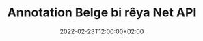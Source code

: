 ---
############################# Static ############################
layout: "product"
date: 2022-02-23T12:00:00+02:00
draft: false

product: "Annotation"
product_tag: "annotation"
platform: "Net"
platform_tag: "net"

############################# Head ############################
head_title: "Net Document Annotation API | Wêneyên PDF Word Excel PPTX Binêrin û Bişopînin"
head_description: "Net Document Annotation API. Formatên pelê PDF Word DOCX, Excel XLSX, PPTX, EML EMLX, VSS VSD, OTP, CAD û pelên wêneyê bibînin, etîket bikin, şîrove bikin û şîrove bikin."

############################# Header ##########################
title: "Annotation Belge bi rêya Net API"
description: "Serlêdanên Net-ê yên bi kapasîteyên ku hûn PDF, HTML, MS Office û formatên belgeyên din ên din saz bikin û nermalava derveyî saz bikin bibînin û şîrove bikin ava bikin."
button:
    enable: true
    icon: "fas fa-arrow-down"
    label: "Daxistina Doza Belaş"
    link: "https://downloads.groupdocs.com/annotation/net"

############################# SubMenu #########################
submenu:
    enable: true
    
    left:
        img_alt: "GroupDocs.Annotation for Net"
        image: "https://www.groupdocs.cloud/templates/groupdocs/images/product-logos/groupdocs-annotation-net.png"
        product: "GroupDocs.Annotation"
        platform: "Net"

    middle:
        button:
            # button loop
            - link: "#features"
              text: "Features"

            # button loop
            - link: "https://products.groupdocs.app/annotation"
              text: "Demos Bijî"

            # button loop
            - link: "https://purchase.groupdocs.com/pricing/annotation/net"
              text: "Pricing"

    right:
        link_download: "https://downloads.groupdocs.com/annotation"
        link_learn: "https://docs.groupdocs.com/annotation/net/"
        link_buy: "https://purchase.groupdocs.com"

############################# Overview ############################
overview:
    enable: true
    content: |
      GroupDocs.Annotation Net API hilberek e ku dihêle hûn li ser platform û pergalên xebitandinê yên cihêreng, wek Android, MacOS, Linux, Windows, bi annotations di belgeyan de bixebitin. GroupDocs.Annotation pirtûkxaneyek bi API-ya hêsan peyda dike ku gelek avantajan dide: mînakî, heke hûn hewce ne ku daneyan nehênî bihêlin an hilbijêrin ku hûn çiqas hêz hewce ne ku hûn bi pirtûkxaneyê re bixebitin, an jî qismî xebatê bi şîroveyan re biguhezînin, pirtûkxane pir e. sivik û nerm.

      GroupDocs.Annotation ji bo Net API destûrê dide te ku hûn bi celebên annotasyonan re bixebitin, ku tê de hene: Nivîs, Polyline, Herêm, Binxetê, Xal, Watermark, Tîrek, Ellipse, Veguheztina Text, Dûrbûn, Qada Nivîsê, Veguhastina Çavkaniyê hwd. Û piranî piştgirî dike. formatên belgeyên populer ên wekî: PDF, HTML, Microsoft Office Word, pelgeyên Excel, pêşandanên PowerPoint, Visio, e-nameyên Outlook, wêne, metafil, xêzkirina CAD û cûrbecûr formên din. API îmkana wergirtina hûrguliyên rûpelên belgeyê peyda dike û piştgirî û hinardekirina annotasyonê ji pelên PDF-ê re dike.

      Bi karanîna pirtûkxaneyê, hûn dikarin şîroveyan ji belgeyan lê zêde bikin, biguherînin, derxin û jêbikin, belgeyan bizivirînin, çareseriya piçûkan biguhezînin û ev ne navnîşek bêkêmasî ya hemî îmkanan e. Di heman demê de ew komek berfireh a tiştên daneyê pêşkêşî dike da ku taybetmendiyên annotasyonê li gorî daxwazên we di nav hemî formatên belgeyên piştgirî de xweş bike.

      Karkirina bi GroupDocs.Annotation ji bo Net API pir hêsan e û tenê ji çend gavên bingehîn pêk tê. Di destpêkê de hûn hewce ne ku destûrnameyek saz bikin, dûv re pelê ku hûn dixwazin pê re bixebitin hilbijêrin, dûv re bi rengek hûrguliyên belgeyê manîpule bikin ( jêbirin / biguherînin / derxin / jêbirin) û encamê hilînin. Ji bo bêtir agahdarî ji kerema xwe belgeya hilberê an nimûneyên me bibînin.
      
      GroupDocs.Annotation bi rêkûpêk tê nûve kirin û ji xerîdarên xwe re piştgirî peyda dike, hûn her gav bi xêr hatin ku hûn pirsan ji me bikin an ramanên xwe bişînin an jî li ser hewcedariyên xwe yên ji bo tiştek nû ji me re vebêjin û em ê bi kêfxweşî wê di guhertoyên xwe yên nû de bicîh bikin.
    tabs:
      enable: true
      
      ## TAB ONE ##
      tab_one:
        description: |
          Li jêr nêrînek li ser GroupDocs.Annotation ji bo Net heye:
      
        right:
          enable: true
          icon: "fab fa-html5"
          title:  Têgihiştinî
          content: |
            * Annotations lê zêde bike
            * Export Annotations 
            * Annotations Import
            * Reply Based Comments
            * Compatibility Annotation
      
      ## TAB TWO ##
      tab_two:
        description: |
          GroupDocs.Annotation ji bo Net hemî [formatên pelgeya belgeyê] (https://docs.groupdocs.com/annotation/Net/supported-document-formats/) yên navdar piştgirî dike, di nav de: Microsoft Office, PDF, wêne û gelekên din.

        left:
          enable: true
          table:
            # table loop
            - title: "Microsoft Office Formats"
              content: |
                * **Word**: [DOC](/annotation/net/doc/), [DOCX](/annotation/net/docx/), [DOCM](/annotation/net/docm/), [DOT](/annotation/net/dot/), [DOTX](/annotation/net/dotx/), [RTF](/annotation/net/rtf/)
                * **Excel**: [XLS](/annotation/net/xls/), [XLSX](/annotation/net/xlsx/), [XLSB](/annotation/net/xlsb/), [XLSM](/annotation/net/xlsm/)
                * **PowerPoint**: [PPT](/annotation/net/ppt/), [PPTX](/annotation/net/pptx/), [PPS](/annotation/net/pps/), [PPSX](/annotation/net/ppsx/), [POTM](/annotation/net/potm/), [POTX](/annotation/net/potx/), [PPSM](/annotation/net/ppsm/), [PPTM](/annotation/net/pptm/), [WMF](/annotation/net/wmf/), [EMF](/annotation/net/emf/)
                * **Outlook**: [EML](/annotation/net/eml/), [EMLX](/annotation/net/emlx/), [MSG](/annotation/net/msg/)
                * **Visio**: [VSS](/annotation/net/vss/), [VST](/annotation/net/vst/), [VSD](/annotation/net/vsd/), [VSDX](/annotation/net/vsdx/), [VSX](/annotation/net/vsx/)

        right:
          enable: true
          table:
            # table loop
            - title: "Other Formats"
              content: |
                * **Portable**: [PDF](/annotation/net/pdf/) (PDF/A-1a, PDF/A-1b, PDF/A-2a)
                * **OpenDocument**: [ODT](/annotation/net/odt/), [ODS](/annotation/net/ods/), [ODP](/annotation/net/odp/)
                * **Images**: [BMP](/annotation/net/bmp/), [JPG](/annotation/net/jpg/), [JPEG](/annotation/net/jpeg/), [TIFF](/annotation/net/tiff/), [TIF](/annotation/net/tif/), [PNG](/annotation/net/png/), [GIF](/annotation/net/gif/), [DCM](/annotation/net/dcm/), [DICOM](/annotation/net/dicom/)
                * **AutoCAD**: [DWG](/annotation/net/dwg/), [DXF](/annotation/net/dxf/), [CAD](/annotation/net/cad/)
                * **Other**: [HTM](/annotation/net/htm/), [HTML](/annotation/net/html/), [CSV](/annotation/net/csv/), [DJVU](/annotation/net/djvu/), [OTP](/annotation/net/otp/), [OTT](/annotation/net/ott/)

      ## TAB THREE ##
      tab_three:
        description: |
          GroupDocs.Annotation ji bo Net Pergalên Xebatê, Çarçove û Rêvebirên Pakêtê yên jêrîn piştgirî dike:
        
        left:
          enable: true
          table:
            # table loop
            - icon: "fab fa-windows"
              title:  Pergalên Xebatê
              content: |
                * Windows Desktop (x86 & x64)
                * Windows Server (x86 & x64)
                * Windows Azure
                * Linux
                * MacOS

            # table loop
            - icon: "fas fa-code"
              title:  Çarçoveyên Piştgirî
              content: |
                * .NET Standard 2.0
                * .NET Framework 2.0 or higher
                * .NET Core 2.0 or higher
                * Mono Framework 1.2 or higher

        right:
          enable: true
          table:
            # table loop
            - icon: "fas fa-box"
              title:  Rêveberê pakêtê
              content: |
                * NuGet
            
            # table loop
            - icon: "fas fa-tools"
              title:  Jîngehên Pêşveçûn
              content: |
                * Microsoft Visual Studio
                * Xamarin.Android
                * Xamarin.IOS
                * Xamarin.Mac
                * MonoDevelop

############################# Features ############################
features:
    enable: true
    title: GroupDocs.Annotation ji bo Taybetmendiyên Net

    feature:
      # feature loop
      - icon: "fas fa-copy"
        link: "https://docs.groupdocs.com/annotation/net/basic-usage/"
        content: Nîşan û Bersiv lê zêde bike, biguherîne û jê rake

      # feature loop
      - icon: "fas fa-eye"
        link: "https://docs.groupdocs.com/annotation/net/export-annotations/"
        content: Annotations ji bo Belgeyê derxînin

      # feature loop
      - icon: "fas fa-bolt"
        link: "https://docs.groupdocs.com/annotation/net/evaluation-limitations-and-licensing-of-groupdocs-annotation/"
        content: Lîsansa Metered - Bi dravdana li gorî Bikaranîna API-ê Billing Kontrolkirî
      
      # feature loop
      - icon: "fas fa-code"
        link: "https://docs.groupdocs.com/annotation/net/extract-annotations-from-document/"
        content: Banga Yek-Fonksiyonî Ji bo Hilgirtina Hemî Annotasyonên Belgeyekê

      # feature loop
      - icon: "fas fa-cloud"
        link: "https://docs.groupdocs.com/annotation/net/add-point-annotation/"
        content: Nirx Binivîsin Annotasyona Xalê an Nirxa Xala Heyî Biguhezînin

      # feature loop
      - icon: "fas fa-remove-format"
        link: "https://docs.groupdocs.com/annotation/net/add-link-annotation/"
        content: Şîrovekirina Girêdanê li Slides PDF, Word & PowerPoint zêde bikin

      # feature loop
      - icon: "fas fa-comment-slash"
        link: "https://docs.groupdocs.com/annotation/net/basic-usage/"
        content: Rengê Paşnavê Annotasyonekê saz bikin an jî hemî şiroveyan ji belgeyê derxînin

      # feature loop
      - icon: "fas fa-border-all"
        link: "https://docs.groupdocs.com/annotation/net/generate-document-pages-preview/"
        content: Pelên PDF-ê bi Rasthatîی şîrove bikin - Nûnertiya Wêne ya Belgeya PDF-ê & Pêşdîtinên Rûpelê Cache bistînin

      # feature loop
      - icon: "fas fa-wrench"
        link: "https://docs.groupdocs.com/annotation/net/import-annotations/"
        content: Di Nûnertiya Wêne ya Belgeyê de Koordînatên Nivîsarê yên Annotationê bistînin

      # feature loop
      - icon: "fas fa-columns"
        link: "https://docs.groupdocs.com/annotation/net/add-area-annotation/"
        content: Şîroveyên Bikarhêner bi Nîşandana Herêmê û Piştgiriya Şîroveyên Nested ve girêdin

      # feature loop
      - icon: "fas fa-file-word"
        link: "https://docs.groupdocs.com/annotation/net/add-arrow-annotation/"
        content: Ji bo nîşankirina naverokek taybetî Annotation Tîra bikar bînin

      # feature loop
      - icon: "fas fa-envelope"
        link: "https://docs.groupdocs.com/annotation/net/add-distance-annotation/"
        content: Daxuyaniya Dûrbûnê bikar bînin da ku Xetek ku Dûrahiya di nav Tiştan de Nûnerat dike xêz bikin

      # feature loop
      - icon: "fas fa-print"
        link: "https://docs.groupdocs.com/annotation/net/add-point-annotation/"
        content: Nîşanek li ser bingeha xalê ya ku dema ku Pencere bikirtînin da ku şîroveyan lê zêde bikin

      # feature loop
      - icon: "fas fa-file-archive"
        link: "https://docs.groupdocs.com/annotation/net/add-polyline-annotation/"
        content: Rêzek Girêdayî ya Beşên Rêzê ku wekî Annotationek Polyline hatine afirandin biafirînin

      # feature loop
      - icon: "fas fa-lock"
        link: "https://docs.groupdocs.com/annotation/net/add-ellipse-annotation/"
        content: Parçeyên Rêzeya Rast, Parçeyên Arc, an jî tevliheviyek ji herduyan biafirînin

      # feature loop
      - icon: "fas fa-file-code"
        link: "https://docs.groupdocs.com/annotation/net/add-area-annotation/"
        content: Qadên Belgeyê Ji bo Veguherandinê Pêşniyarkirî Nîşan Bikin
      
      # feature loop
      - icon: "fas fa-fill-drip"
        link: "https://docs.groupdocs.com/annotation/net/add-image-annotation/"
        content: Şîrovekirina Wêne li PDF, Diagram, Word, Excel, Pêşkêşkirin & Wêne zêde bikin

      # feature loop
      - icon: "fas fa-file-excel"
        link: "https://docs.groupdocs.com/annotation/net/add-annotation-to-the-document/"
        content: Qada Nivîsar & Moh an Watermarka Bingeha Nivîsê li Belgeyê zêde bikin

      # feature loop
      - icon: "fas fa-heading"
        link: "https://docs.groupdocs.com/annotation/net/add-annotation-to-the-document/"
        content: Di Belgeyekê de Nivîsarek Taybet Bixebite, Binxêz bike an Biguherîne

      # feature loop
      - icon: "fas fa-project-diagram"
        link: "https://docs.groupdocs.com/annotation/net/update-annotations/"
        content: Bi danasîna Parametreyên Bilindî û Berfirehiyê yên nû ve Mezinahî Biguherînin

      # feature loop
      - icon: "fas fa-cube"
        link: "https://docs.groupdocs.com/annotation/net/generate-document-pages-preview/"
        content: Thumbnailên Rûpelên Belgeyê bistînin. Ji bo Wêne & Diagram Cûreyek Belgeyên Annotated Birêvebirin

      # feature loop
      - icon: "fab fa-uncharted"
        link: "https://docs.groupdocs.com/annotation/net/export-annotations/"
        content: Şîroveyan derxînin û bi pelên TIFF yên Pir-rûpelî re bixebitin
  
      # feature loop
      - icon: "fab fa-uncharted"
        link: "https://docs.groupdocs.com/annotation/net/add-watermark-annotation/"
        content: Ji bo Annotation Watermark Alignment Vertical and Horizontal eyar bikin
  
      # feature loop
      - icon: "fab fa-uncharted"
        link: "https://docs.groupdocs.com/annotation/net/add-text-field-annotation/"
        content: Ji bo Qada Nivîsar Alignment Horizontal Add

      # feature loop
      - icon: "fab fa-uncharted"
        link: "https://docs.groupdocs.com/annotation/net/document-text-info/"
        content: Di derheqê xetên nivîsa belgeyê de (nivis, firehî, bilindahî, kêşan) agahdarî bistînin

    more_feature:
      # more_feature_loop
      - title: Piştgiriya ji bo Pir Cûreyên Annotation
        content: |
          GroupDocs.Annotation ji bo .NET dihêle hûn bi cûrbecûr şîroveyan re bixebitin. Ev dema ku bi tîmê we re li ser peywiran hevkariyê dike azadî û hêsaniya ragihandinê dide. Hûn dikarin annotasyonan bikar bînin, wek, annotasyona herêmê (herêyek wekî çargoşe nîşan bikin û têbiniyan lê zêde bikin), annotasyona xalê (şîroveyan li her xala belgeyê bihêlin), şirovekirina nivîsê (şîroveyê li metna hilbijartî zêde bike), annotasyona lêdanê/binêxêzkirinê ( li ser paragrafekê tê sepandin), annotasyona pirxêz (xêzkirina şekil û xêzên azad), annotasyona tîrê (nîşana tîrê bi şîroveyên pêvekirî), annotasyona elîpsê (tekst di hundurê elîpsê de nîşan bide), şirovekirina dûrbûnê (xêzek ku dûrbûna di navbera tiştan de destnîşan dike), girêdan annotation (girêdanên malperê li formatên belgeyên piştgirî zêde bikin), û annotasyona avê (mohra nivîsê an ava nîşana di belgeyê de were zêdekirin).

          ```cs
          // Initialize list of AnnotationInfo
          List<AnnotationInfo> annotations = new List<AnnotationInfo>();
          // Initialize text annotation
          AnnotationInfo textAnnotation = new AnnotationInfo
          {
            Box = new Rectangle((float)265.44, (float)153.86, 206, 36), Type = AnnotationType.Text 
          };
          // Add annotation to list
          annotations.Add(textAnnotation);
          // Get input file stream
          Stream inputFile = new FileStream("D:/input.pdf", FileMode.Open, File
          .ReadWrite);
          // Export annotation and save output file
          CommonUtilities.SaveOutputDocument(inputFile, annotations, DocumentType.Pdf);
          ```

############################# Support ############################
support:
    enable: true

############################# Solutions ############################
solutions:
    enable: true
    title: GroupDocs.Annotation API-yên dîtina belgeyan ji bo hawîrdorên din ên pêşkeftinê yên populer pêşkêşî dike

    solution:
        # solution loop
        - img_alt: "GroupDocs.Annotation for Java"
          image: "https://www.groupdocs.cloud/templates/groupdocs/images/product-logos/groupdocs-annotation-java.png"
          product: "GroupDocs.Annotation"
          platform: "Java"
          link: "/annotation/java/"

############################# Back to top ###############################
back_to_top:
  enable: true
---